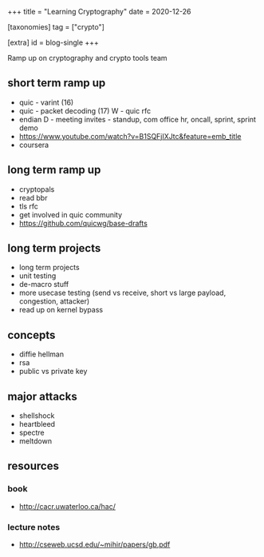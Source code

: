 +++
title = "Learning Cryptography"
date = 2020-12-26


[taxonomies]
tag = ["crypto"]

[extra]
id = blog-single
+++

Ramp up on cryptography and crypto tools team
<!-- more -->



## short term ramp up
- quic - varint (16)
- quic - packet decoding (17)
W - quic rfc
- endian
D - meeting invites - standup, com office hr, oncall, sprint, sprint demo
- https://www.youtube.com/watch?v=B1SQFjIXJtc&feature=emb_title
- coursera

## long term ramp up
- cryptopals
- read bbr
- tls rfc
- get involved in quic community
- https://github.com/quicwg/base-drafts

## long term projects
- long term projects
- unit testing
- de-macro stuff
- more usecase testing (send vs receive, short vs large payload, congestion, attacker)
- read up on kernel bypass

## concepts
- diffie hellman
- rsa
- public vs private key

## major attacks
- shellshock
- heartbleed
- spectre
- meltdown

## resources
### book
- http://cacr.uwaterloo.ca/hac/
### lecture notes
- http://cseweb.ucsd.edu/~mihir/papers/gb.pdf

